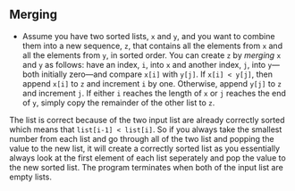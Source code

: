 ## Merging

- Assume you have two sorted lists, `x` and `y`, and you want to combine them into a new sequence, `z`, that contains all the elements from `x` and all the elements from `y`, in sorted order. You can create `z` by *merging* `x` and `y` as follows: have an index, `i`, into `x` and another index, `j`, into `y`—both initially zero—and compare `x[i]` with `y[j]`. If `x[i] < y[j]`, then append `x[i]` to `z` and increment `i` by one. Otherwise, append `y[j]` to `z` and increment `j`. If either `i` reaches the length of `x` or `j` reaches the end of `y`, simply copy the remainder of the other list to `z`.

The list is correct because of the two input list are already correctly sorted which means that `list[i-1] < list[i]`. So if you always take the smallest number from each list and go through all of the two list and popping the value to the new list, it will create a correctly sorted list as you essentially always look at the first element of each list seperately and pop the value to the new sorted list. The program terminates when both of the input list are empty lists.
